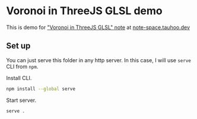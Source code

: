 # Voronoi in ThreeJS GLSL demo

This is demo for ["Voronoi in ThreeJS GLSL" note](note-space.tauhoo.dev/notes/voronoi-in-threejs-glsl) at [note-space.tauhoo.dev](note-space.tauhoo.dev)

## Set up

You can just serve this folder in any http server. In this case, I will use `serve` CLI from `npm`.

Install CLI.

```bash
npm install --global serve
```

Start server.

```bash
serve .
```
